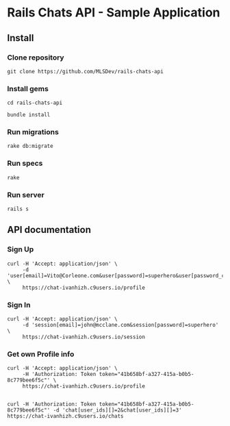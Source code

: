 # Rails Chats API - Sample Application

## Install

### Clone repository
```
git clone https://github.com/MLSDev/rails-chats-api
```

### Install gems
```
cd rails-chats-api
```

```
bundle install
```

### Run migrations
```
rake db:migrate
```

### Run specs
```
rake
```

### Run server
```
rails s
```

## API documentation

### Sign Up
```
curl -H 'Accept: application/json' \
     -d 'user[email]=Vito@Corleone.com&user[password]=superhero&user[password_confirmation]=superhero' \
     https://chat-ivanhizh.c9users.io/profile
```

### Sign In
```
curl -H 'Accept: application/json' \
     -d 'session[email]=john@mcclane.com&session[password]=superhero' \
     https://chat-ivanhizh.c9users.io/session
```

### Get own Profile info
```
curl -H 'Accept: application/json' \
     -H 'Authorization: Token token="41b658bf-a327-415a-b0b5-8c779bee6f5c"' \
     https://chat-ivanhizh.c9users.io/profile
```
```

curl -H 'Authorization: Token token="41b658bf-a327-415a-b0b5-8c779bee6f5c"' -d 'chat[user_ids][]=2&chat[user_ids][]=3' https://chat-ivanhizh.c9users.io/chats


```
